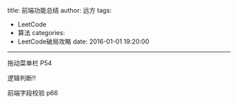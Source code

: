 title: 前端功能总结
author: 远方
tags:
  - LeetCode
  - 算法
categories:
  - LeetCode破局攻略
date: 2016-01-01 19:20:00
---
拖动菜单栏  P54

逻辑判断‼️



前端字段校验 p66